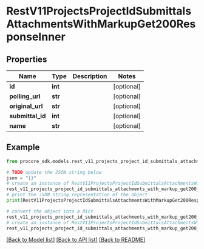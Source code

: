 # RestV11ProjectsProjectIdSubmittalsAttachmentsWithMarkupGet200ResponseInner


## Properties

Name | Type | Description | Notes
------------ | ------------- | ------------- | -------------
**id** | **int** |  | [optional] 
**polling_url** | **str** |  | [optional] 
**original_url** | **str** |  | [optional] 
**submittal_id** | **int** |  | [optional] 
**name** | **str** |  | [optional] 

## Example

```python
from procore_sdk.models.rest_v11_projects_project_id_submittals_attachments_with_markup_get200_response_inner import RestV11ProjectsProjectIdSubmittalsAttachmentsWithMarkupGet200ResponseInner

# TODO update the JSON string below
json = "{}"
# create an instance of RestV11ProjectsProjectIdSubmittalsAttachmentsWithMarkupGet200ResponseInner from a JSON string
rest_v11_projects_project_id_submittals_attachments_with_markup_get200_response_inner_instance = RestV11ProjectsProjectIdSubmittalsAttachmentsWithMarkupGet200ResponseInner.from_json(json)
# print the JSON string representation of the object
print(RestV11ProjectsProjectIdSubmittalsAttachmentsWithMarkupGet200ResponseInner.to_json())

# convert the object into a dict
rest_v11_projects_project_id_submittals_attachments_with_markup_get200_response_inner_dict = rest_v11_projects_project_id_submittals_attachments_with_markup_get200_response_inner_instance.to_dict()
# create an instance of RestV11ProjectsProjectIdSubmittalsAttachmentsWithMarkupGet200ResponseInner from a dict
rest_v11_projects_project_id_submittals_attachments_with_markup_get200_response_inner_from_dict = RestV11ProjectsProjectIdSubmittalsAttachmentsWithMarkupGet200ResponseInner.from_dict(rest_v11_projects_project_id_submittals_attachments_with_markup_get200_response_inner_dict)
```
[[Back to Model list]](../README.md#documentation-for-models) [[Back to API list]](../README.md#documentation-for-api-endpoints) [[Back to README]](../README.md)


